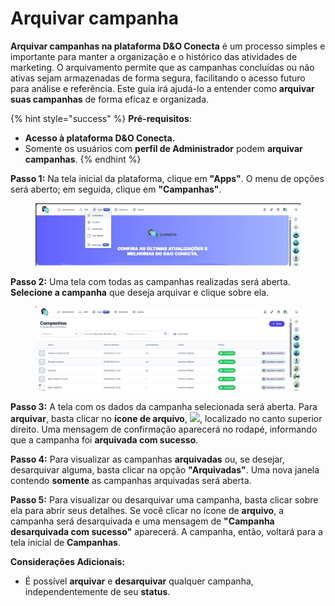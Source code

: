 # Arquivar campanha

**Arquivar campanhas na plataforma D\&O Conecta** é um processo simples e importante para manter a organização e o histórico das atividades de marketing. O arquivamento permite que as campanhas concluídas ou não ativas sejam armazenadas de forma segura, facilitando o acesso futuro para análise e referência. Este guia irá ajudá-lo a entender como **arquivar suas campanhas** de forma eficaz e organizada.

{% hint style="success" %}
**Pré-requisitos**:

* **Acesso à plataforma D\&O Conecta.**
* Somente os usuários com **perfil de Administrador** podem **arquivar campanhas**.
{% endhint %}

**Passo 1:** Na tela inicial da plataforma, clique em **"Apps"**. O menu de opções será aberto; em seguida, clique em **"Campanhas"**.

<figure><img src="../../.gitbook/assets/image.png" alt=""><figcaption></figcaption></figure>

**Passo 2:** Uma tela com todas as campanhas realizadas será aberta. **Selecione a campanha** que deseja arquivar e clique sobre ela.

<figure><img src="../../.gitbook/assets/image (1).png" alt=""><figcaption></figcaption></figure>

**Passo 3:** A tela com os dados da campanha selecionada será aberta. Para **arquivar**, basta clicar no **ícone de arquivo**, ![](https://docs.helena.app/~gitbook/image?url=https%3A%2F%2F3176979156-files.gitbook.io%2F%7E%2Ffiles%2Fv0%2Fb%2Fgitbook-x-prod.appspot.com%2Fo%2Fspaces%252F3HTAyLM7hzj1t6Nt4ii2%252Fuploads%252FHxmuwpMEPbzjd6Mm0BjZ%252F2.png%3Falt%3Dmedia\&width=300\&dpr=4\&quality=100\&sign=1039f67b\&sv=2), localizado no canto superior direito. Uma mensagem de confirmação aparecerá no rodapé, informando que a campanha foi **arquivada com sucesso**.

**Passo 4:** Para visualizar as campanhas **arquivadas** ou, se desejar, desarquivar alguma, basta clicar na opção **"Arquivadas"**. Uma nova janela contendo **somente** as campanhas arquivadas será aberta.

**Passo 5:** Para visualizar ou desarquivar uma campanha, basta clicar sobre ela para abrir seus detalhes. Se você clicar no ícone de **arquivo**, a campanha será desarquivada e uma mensagem de **"Campanha desarquivada com sucesso"** aparecerá. A campanha, então, voltará para a tela inicial de **Campanhas**.

**Considerações Adicionais:**

* É possível **arquivar** e **desarquivar** qualquer campanha, independentemente de seu **status**.
